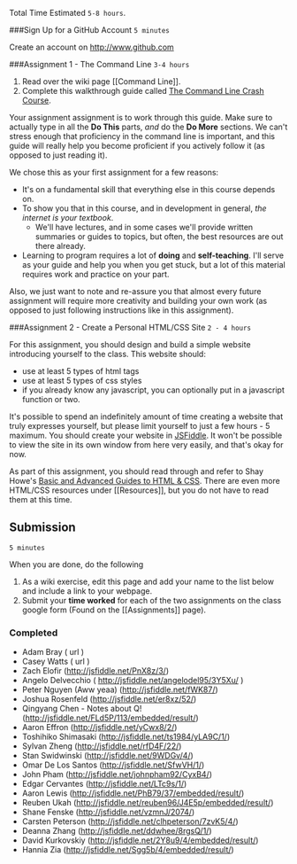 Total Time Estimated `5-8 hours`.

###Sign Up for a GitHub Account
`5 minutes`

Create an account on <http://www.github.com>

###Assignment 1 - The Command Line
`3-4 hours`

1. Read over the wiki page [[Command Line]].
2. Complete this walkthrough guide called [The Command Line Crash Course](http://cli.learncodethehardway.org/book/). 

Your assignment assignment is to work through this guide. Make sure to actually type in all the **Do This** parts, *and* do the **Do More** sections. We can't stress enough that proficiency in the command line is important, and this guide will really help you become proficient if you actively follow it (as opposed to just reading it).

We chose this as your first assignment for a few reasons:

* It's on a fundamental skill that everything else in this course depends on.
* To show you that in this course, and in development in general, *the internet is your textbook*.
    * We'll have lectures, and in some cases we'll provide written summaries or guides to topics, but often, the best resources are out there already.
* Learning to program requires a lot of **doing** and **self-teaching**. I'll serve as your guide and help you when you get stuck, but a lot of this material requires work and practice on your part.


Also, we just want to note and re-assure you that almost every future assignment will require more creativity and building your own work (as opposed to just following instructions like in this assignment).

###Assignment 2 - Create a Personal HTML/CSS Site
`2 - 4 hours`

For this assignment, you should design and build a simple website introducing yourself to the class. This website should:
- use at least 5 types of html tags
- use at least 5 types of css styles
- if you already know any javascript, you can optionally put in a javascript function or two.

It's possible to spend an indefinitely amount of time creating a website that truly expresses yourself, but please limit yourself to just a few hours - 5 maximum. You should create your website in [JSFiddle](http://jsfiddle.net). It won't be possible to view the site in its own window from here very easily, and that's okay for now. 

As part of this assignment, you should read through and refer to Shay Howe's [Basic and Advanced Guides to HTML & CSS](http://learn.shayhowe.com). There are even more HTML/CSS resources under [[Resources]], but you do not have to read them at this time.


## Submission
`5 minutes`

When you are done, do the following

1. As a wiki exercise, edit this page and add your name to the list below and include a link to your webpage.
2. Submit your **time worked** for each of the two assignments on the class google form (Found on the [[Assignments]] page).



### Completed

* Adam Bray ( url )
* Casey Watts ( url )
* Zach Elofir (http://jsfiddle.net/PnX8z/3/)
* Angelo Delvecchio ( http://jsfiddle.net/angelodel95/3Y5Xu/ )
* Peter Nguyen (Aww yeaa) (http://jsfiddle.net/fWK87/)
* Joshua Rosenfeld (http://jsfiddle.net/er8xz/52/)
* Qingyang Chen - Notes about Q! (http://jsfiddle.net/FLd5P/113/embedded/result/)
* Aaron Effron (http://jsfiddle.net/yCwx8/2/)
* Toshihiko Shimasaki (http://jsfiddle.net/ts1984/yLA9C/1/)
* Sylvan Zheng (http://jsfiddle.net/rfD4F/22/)
* Stan Swidwinski (http://jsfiddle.net/9WDGv/4/)
* Omar De Los Santos (http://jsfiddle.net/SfwVH/1/)
* John Pham (http://jsfiddle.net/johnpham92/CyxB4/)
* Edgar Cervantes (http://jsfiddle.net/LTc9s/1/)
* Aaron Lewis (http://jsfiddle.net/PhB79/37/embedded/result/)
* Reuben Ukah (http://jsfiddle.net/reuben96/J4E5p/embedded/result/)
* Shane Fenske (http://jsfiddle.net/vzmnJ/2074/)
* Carsten Peterson (http://jsfiddle.net/clhpeterson/7zvK5/4/)
* Deanna Zhang (http://jsfiddle.net/ddwhee/8rgsQ/1/)
* David Kurkovskiy (http://jsfiddle.net/2Y8u9/4/embedded/result/)
* Hannia Zia (http://jsfiddle.net/Sgg5b/4/embedded/result/)